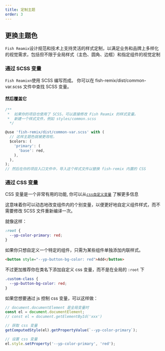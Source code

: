 ```yaml
---
title: 定制主题
order: 3
---
```


## 更换主题色

`Fish Reamix`设计规范和技术上支持灵活的样式定制，以满足业务和品牌上多样化的视觉需求，包括但不限于全局样式（主色、圆角、边框）和指定组件的视觉定制

### 通过 SCSS 变量

`Fish Reamixn`使用 SCSS 编写而成。 你可以在 fish-remix/dist/common-var.scss 文件中查找 SCSS 变量。

#### 然后覆盖它

```typescript
/**
 *  如果你的项目也使用了 SCSS，可以直接修改 Fish Reamix 的样式变量。
 *  新建一个样式文件，例如 styles/common.scss
  */

@use 'fish-remix/dist/common-var.scss' with (
  // 这样主题色就被更改啦，
  $colors: (
    'primary': (
      'base': red,
    ),
  ),
);
// 然后在你的项目入口文件中，导入这个样式文件以替换 fish-remix 内置的 CSS
```

### 通过 CSS 变量

CSS 变量是一个非常有用的功能, 你可以从[`css自定义变量`](https://developer.mozilla.org/en-US/docs/Web/CSS/Using_CSS_custom_properties)
了解更多信息

这意味着你可以动态地改变组件内的个别变量，以便更好地自定义组件样式，而不需要修改 SCSS 文件重新编译一次。

就像这样：

```css
:root {
  --yp-color-primary: red;
}
```

如果你只想自定义一个特定的组件，只需为某些组件单独添加内联样式。

```html
<button style="--yp-button-bg-color: red">Add</button>
```

不过更加推荐你在类名下添加自定义 css 变量，而不是在全局的 `:root` 下

```css
.custom-class {
  --yp-button-bg-color: red;
}
```

如果您想要通过 js 控制 css 变量，可以这样做：

```ts
// document.documentElement 是全局变量时
const el = document.documentElement;
// const el = document.getElementById('xxx')

// 获取 css 变量
getComputedStyle(el).getPropertyValue(`--yp-color-primary`);

// 设置 css 变量
el.style.setProperty('--yp-color-primary', 'red');
```
